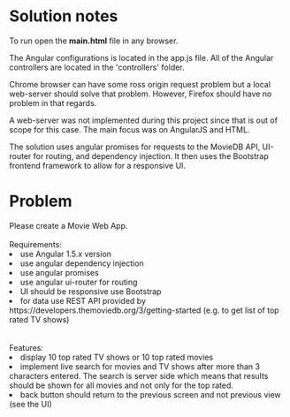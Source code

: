 <h1>Solution notes</h1>

To run open the <b>main.html</b> file in any browser. 

The Angular configurations is located in the app.js file. All of the Angular controllers are located in the 'controllers' folder.

Chrome browser can have some ross origin request problem but a local web-server should solve that problem. However, Firefox should have no problem in that regards.

A web-server was not implemented during this project since that is out of scope for this case. The main focus was on AngularJS and HTML.

The solution uses angular promises for requests to the MovieDB API, UI-router for routing, and dependency injection. It then uses the Bootstrap frontend framework to allow for a responsive UI.


<h1>Problem</h1>
Please create a Movie Web App.<br><br>
Requirements:
<br>
<li>use Angular 1.5.x version<br></li>
<li>use angular dependency injection</li>
<li>use angular promises</li>
<li>use angular ui-router for routing</li>
<li>UI should be responsive use Bootstrap</li>
<li>for data use REST API provided by https://developers.themoviedb.org/3/getting-started (e.g. to get list of top rated TV shows)</li>
<br><br>
Features:<br>
<li>display 10 top rated TV shows or 10 top rated movies</li>
<li>implement live search for movies and TV shows after more than 3 characters entered. The search is server side which means that results should be shown for all movies and not only for the top rated.</li>
<li>back button should return to the previous screen and not previous view (see the UI)</li>

